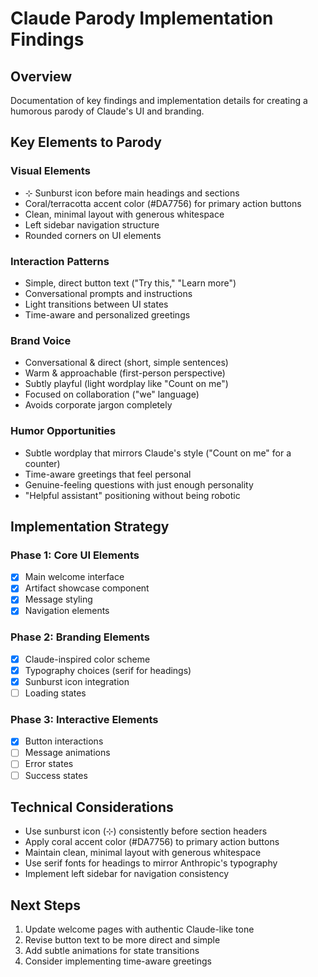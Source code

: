 # Claude Parody Implementation Findings

## Overview
Documentation of key findings and implementation details for creating a humorous parody of Claude's UI and branding.

## Key Elements to Parody

### Visual Elements
- ⊹ Sunburst icon before main headings and sections
- Coral/terracotta accent color (#DA7756) for primary action buttons
- Clean, minimal layout with generous whitespace
- Left sidebar navigation structure
- Rounded corners on UI elements

### Interaction Patterns
- Simple, direct button text ("Try this," "Learn more")
- Conversational prompts and instructions
- Light transitions between UI states
- Time-aware and personalized greetings

### Brand Voice
- Conversational & direct (short, simple sentences)
- Warm & approachable (first-person perspective)
- Subtly playful (light wordplay like "Count on me")
- Focused on collaboration ("we" language)
- Avoids corporate jargon completely

### Humor Opportunities
- Subtle wordplay that mirrors Claude's style ("Count on me" for a counter)
- Time-aware greetings that feel personal
- Genuine-feeling questions with just enough personality
- "Helpful assistant" positioning without being robotic

## Implementation Strategy

### Phase 1: Core UI Elements
- [x] Main welcome interface
- [x] Artifact showcase component
- [x] Message styling
- [x] Navigation elements

### Phase 2: Branding Elements
- [x] Claude-inspired color scheme
- [x] Typography choices (serif for headings)
- [x] Sunburst icon integration
- [ ] Loading states

### Phase 3: Interactive Elements
- [x] Button interactions
- [ ] Message animations
- [ ] Error states
- [ ] Success states

## Technical Considerations
- Use sunburst icon (⊹) consistently before section headers
- Apply coral accent color (#DA7756) to primary action buttons
- Maintain clean, minimal layout with generous whitespace
- Use serif fonts for headings to mirror Anthropic's typography
- Implement left sidebar for navigation consistency

## Next Steps
1. Update welcome pages with authentic Claude-like tone
2. Revise button text to be more direct and simple
3. Add subtle animations for state transitions
4. Consider implementing time-aware greetings 